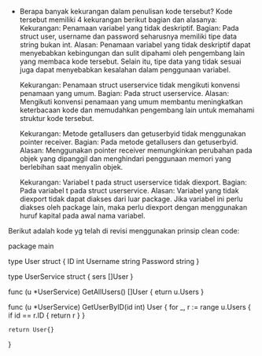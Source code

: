 - Berapa banyak kekurangan dalam penulisan kode tersebut?
  Kode tersebut memiliki 4 kekurangan berikut bagian dan alasanya:
    Kekurangan: Penamaan variabel yang tidak deskriptif.
        Bagian: Pada struct user, username dan password seharusnya memiliki tipe data string bukan int.
        Alasan: Penamaan variabel yang tidak deskriptif dapat menyebabkan kebingungan dan sulit dipahami oleh pengembang lain yang membaca kode tersebut. Selain itu, tipe data yang tidak sesuai juga dapat menyebabkan kesalahan dalam penggunaan variabel.

    Kekurangan: Penamaan struct userservice tidak mengikuti konvensi penamaan yang umum.
        Bagian: Pada struct userservice.
        Alasan: Mengikuti konvensi penamaan yang umum membantu meningkatkan keterbacaan kode dan memudahkan pengembang lain untuk memahami struktur kode tersebut.

    Kekurangan: Metode getallusers dan getuserbyid tidak menggunakan pointer receiver.
        Bagian: Pada metode getallusers dan getuserbyid.
        Alasan: Menggunakan pointer receiver memungkinkan perubahan pada objek yang dipanggil dan menghindari penggunaan memori yang berlebihan saat menyalin objek.

    Kekurangan: Variabel t pada struct userservice tidak diexport.
        Bagian: Pada variabel t pada struct userservice.
        Alasan: Variabel yang tidak diexport tidak dapat diakses dari luar package. Jika variabel ini perlu diakses oleh package lain, maka perlu diexport dengan menggunakan huruf kapital pada awal nama variabel.

Berikut adalah kode yg telah di revisi menggunakan prinsip clean code:

package main

type User struct {
    ID       int
    Username string
    Password string
}

type UserService struct {
    sers []User
}

func (u *UserService) GetAllUsers() []User {
    eturn u.Users
}

func (u *UserService) GetUserByID(id int) User {
    for _, r := range u.Users {
    if id == r.ID {
        return r
        }
    }

    return User{}
}
